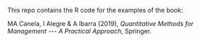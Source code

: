 This repo contains the R code for the examples of the book:

MA Canela, I Alegre & A Ibarra (2019), *Quantitative Methods for Management --- A Practical Approach*, Springer.
